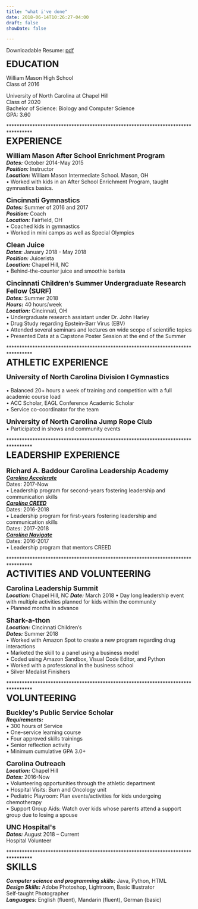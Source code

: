 ```yaml
---
title: "what i've done"
date: 2018-06-14T10:26:27-04:00
draft: false
showDate: false

---
```

Downloadable Resume: [pdf](/8-24-2018.pdf) <br/>

**<font size="5">EDUCATION</font>**   <br/>                                                                  

William Mason High School <br/>
Class of 2016<br/>

University of North Carolina at Chapel Hill	<br/>	                                   Class of 2020 <br/>
Bachelor of Science: Biology and Computer Science <br/>						           GPA: 3.60

*********************************************************************************<br/>
**<font size="5">EXPERIENCE</font>**<br/>   
                                                                                       
**<font size="4">William Mason After School Enrichment Program**</font><br/> ***Dates:*** October 2014-May 2015 <br/>***Position:*** Instructor<br/>***Location:*** William Mason Intermediate School. Mason, OH <br/>•	Worked with kids in an After School Enrichment Program, taught gymnastics basics.

**<font size="4">Cincinnati Gymnastics**</font> <br/>
***Dates:*** Summer of 2016 and 2017 <br/>
***Position:*** Coach<br/>
***Location:*** Fairfield, OH<br/>
•	Coached kids in gymnastics<br/>
•	Worked in mini camps as well as Special Olympics

**<font size="4">Clean Juice**</font> <br/>
***Dates***: January 2018 - May 2018<br/>
***Position:*** Juicerista<br/>
***Location:*** Chapel Hill, NC<br/>
•	Behind-the-counter juice and smoothie barista

**<font size="4">Cincinnati Children’s Summer Undergraduate Research Fellow (SURF)</font>** <br/>
***Dates:*** Summer 2018<br/>
***Hours:*** 40 hours/week<br/>
***Location:*** Cincinnati, OH <br/>
•	Undergraduate research assistant under Dr. John Harley<br/>
•	Drug Study regarding Epstein-Barr Virus  (EBV)<br/>
•	Attended several seminars and lectures on wide scope of scientific topics<br/>
•	Presented Data at a Capstone Poster Session at the end of the Summer<br/>

*********************************************************************************<br/>
**<font size="5">ATHLETIC EXPERIENCE</font>**<br/>  

**<font size="4">University of North Carolina Division I Gymnastics</font>**  <br/>    
•	Balanced 20+ hours a week of training and competition with a full academic course load  <br/> 
•	ACC Scholar, EAGL Conference Academic Scholar  <br/> 
•	Service co-coordinator for the team  <br/> 

**<font size="4">University of North Carolina Jump Rope Club</font>** <br/>
• Participated in shows and community events

*********************************************************************************<br/>
**<font size="5">LEADERSHIP EXPERIENCE </font>**<br/>                                                                                                                      
**<font size="4">Richard A. Baddour Carolina Leadership Academy	</font>**  <br/>       ***<u>Carolina Accelerate***</u> <br/>                                                                                                                                        Dates: 2017-Now<br/>
•	Leadership program for second-years fostering leadership and communication skills<br/>
***<u>Carolina CREED***</u><br/>
Dates: 2016-2018<br/>
•	Leadership program for first-years fostering leadership and communication skills<br/>
Dates: 2017-2018 <br/>
***<u>Carolina Navigate</u>*** <br/>
Dates: 2016-2017<br/>
•	Leadership program that mentors CREED

*********************************************************************************<br/>
**<font size="5">ACTIVITIES AND VOLUNTEERING</font>**  <br/>

**<font size="4">Carolina Leadership Summit </font>**  <br/> 
***Location:*** Chapel Hill, NC
***Date:*** March 2018
•	Day long leadership event with multiple activities planned for kids within the community</br>
• Planned months in advance

**<font size="4">Shark-a-thon</font>**<br/>
***Location:*** Cincinnati Children’s <br/>
***Dates:*** Summer 2018 <br/>
•	Worked with Amazon Spot to create a new program regarding drug interactions<br/>
•	Marketed the skill to a panel using a business model <br/>
•	Coded using Amazon Sandbox, Visual Code Editor, and Python<br/>
•   Worked with a professional in the business school<br/>
•   Silver Medalist Finishers<br/>

*********************************************************************************<br/>
**<font size="5">VOLUNTEERING</font>**  <br/>

**<font size="4">Buckley's Public Service Scholar</font>**<br/>
***Requirements:*** <br/>
•	300 hours of Service <br/>
•	One-service learning course <br/>
•	Four approved skills trainings <br/>
•	Senior reflection activity<br/>
•	Minimum cumulative GPA 3.0+<br/>

**<font size="4">Carolina Outreach</font>**  <br/>
***Location:*** Chapel Hill<br/>
***Dates:*** 2016-Now<br/>
•	Volunteering opportunities through the athletic department<br/>
•	Hospital Visits: Burn and Oncology unit<br/>
•	Pediatric Playroom: Plan events/activities for kids undergoing chemotherapy<br/>
•   Support Group Aids: Watch over kids whose parents attend a support group due to  losing a spouse

**<font size="4"> UNC Hospital's</font>**  <br/>
***Dates:*** August 2018 – Current<br/>
Hospital Volunteer<br/>

*********************************************************************************<br/>
**<font size="5">SKILLS	 </font>**  <br/>


***Computer science and programming skills:*** Java, Python, HTML<br/>
***Design Skills:*** Adobe Photoshop, Lightroom, Basic Illustrator<br/>
Self-taught Photographer<br/>
***Languages:*** English (fluent), Mandarin (fluent), German (basic)


